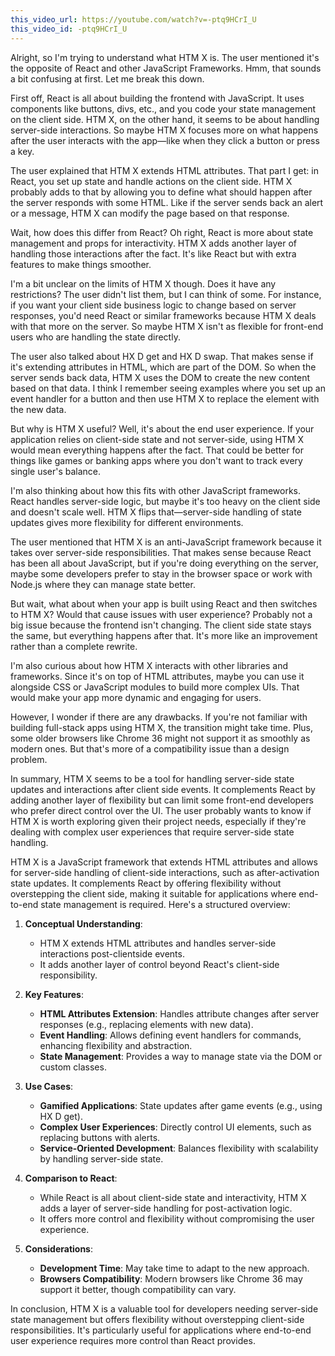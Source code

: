 ```yaml
---
this_video_url: https://youtube.com/watch?v=-ptq9HCrI_U
this_video_id: -ptq9HCrI_U
---
```

<think>
Alright, so I'm trying to understand what HTM X is. The user mentioned it's the opposite of React and other JavaScript Frameworks. Hmm, that sounds a bit confusing at first. Let me break this down.

First off, React is all about building the frontend with JavaScript. It uses components like buttons, divs, etc., and you code your state management on the client side. HTM X, on the other hand, it seems to be about handling server-side interactions. So maybe HTM X focuses more on what happens after the user interacts with the app—like when they click a button or press a key.

The user explained that HTM X extends HTML attributes. That part I get: in React, you set up state and handle actions on the client side. HTM X probably adds to that by allowing you to define what should happen after the server responds with some HTML. Like if the server sends back an alert or a message, HTM X can modify the page based on that response.

Wait, how does this differ from React? Oh right, React is more about state management and props for interactivity. HTM X adds another layer of handling those interactions after the fact. It's like React but with extra features to make things smoother.

I'm a bit unclear on the limits of HTM X though. Does it have any restrictions? The user didn't list them, but I can think of some. For instance, if you want your client side business logic to change based on server responses, you'd need React or similar frameworks because HTM X deals with that more on the server. So maybe HTM X isn't as flexible for front-end users who are handling the state directly.

The user also talked about HX D get and HX D swap. That makes sense if it's extending attributes in HTML, which are part of the DOM. So when the server sends back data, HTM X uses the DOM to create the new content based on that data. I think I remember seeing examples where you set up an event handler for a button and then use HTM X to replace the element with the new data.

But why is HTM X useful? Well, it's about the end user experience. If your application relies on client-side state and not server-side, using HTM X would mean everything happens after the fact. That could be better for things like games or banking apps where you don't want to track every single user's balance.

I'm also thinking about how this fits with other JavaScript frameworks. React handles server-side logic, but maybe it's too heavy on the client side and doesn't scale well. HTM X flips that—server-side handling of state updates gives more flexibility for different environments.

The user mentioned that HTM X is an anti-JavaScript framework because it takes over server-side responsibilities. That makes sense because React has been all about JavaScript, but if you're doing everything on the server, maybe some developers prefer to stay in the browser space or work with Node.js where they can manage state better.

But wait, what about when your app is built using React and then switches to HTM X? Would that cause issues with user experience? Probably not a big issue because the frontend isn't changing. The client side state stays the same, but everything happens after that. It's more like an improvement rather than a complete rewrite.

I'm also curious about how HTM X interacts with other libraries and frameworks. Since it's on top of HTML attributes, maybe you can use it alongside CSS or JavaScript modules to build more complex UIs. That would make your app more dynamic and engaging for users.

However, I wonder if there are any drawbacks. If you're not familiar with building full-stack apps using HTM X, the transition might take time. Plus, some older browsers like Chrome 36 might not support it as smoothly as modern ones. But that's more of a compatibility issue than a design problem.

In summary, HTM X seems to be a tool for handling server-side state updates and interactions after client side events. It complements React by adding another layer of flexibility but can limit some front-end developers who prefer direct control over the UI. The user probably wants to know if HTM X is worth exploring given their project needs, especially if they're dealing with complex user experiences that require server-side state handling.
</think>

HTM X is a JavaScript framework that extends HTML attributes and allows for server-side handling of client-side interactions, such as after-activation state updates. It complements React by offering flexibility without overstepping the client side, making it suitable for applications where end-to-end state management is required. Here's a structured overview:

1. **Conceptual Understanding**:
   - HTM X extends HTML attributes and handles server-side interactions post-clientside events.
   - It adds another layer of control beyond React's client-side responsibility.

2. **Key Features**:
   - **HTML Attributes Extension**: Handles attribute changes after server responses (e.g., replacing elements with new data).
   - **Event Handling**: Allows defining event handlers for commands, enhancing flexibility and abstraction.
   - **State Management**: Provides a way to manage state via the DOM or custom classes.

3. **Use Cases**:
   - **Gamified Applications**: State updates after game events (e.g., using HX D get).
   - **Complex User Experiences**: Directly control UI elements, such as replacing buttons with alerts.
   - **Service-Oriented Development**: Balances flexibility with scalability by handling server-side state.

4. **Comparison to React**:
   - While React is all about client-side state and interactivity, HTM X adds a layer of server-side handling for post-activation logic.
   - It offers more control and flexibility without compromising the user experience.

5. **Considerations**:
   - **Development Time**: May take time to adapt to the new approach.
   - **Browsers Compatibility**: Modern browsers like Chrome 36 may support it better, though compatibility can vary.

In conclusion, HTM X is a valuable tool for developers needing server-side state management but offers flexibility without overstepping client-side responsibilities. It's particularly useful for applications where end-to-end user experience requires more control than React provides.
